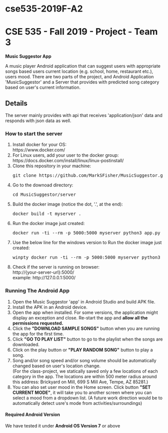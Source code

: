 # cse535-2019F-A2
<h1>CSE 535 - Fall 2019 - Project - Team 3</h1>
<b>Music Suggestor App</b>

A music player Android application that can suggest users with appropriate songs based users current location (e.g. school, home, restaurant etc.), users mood.
There are two parts of the project, and Android Application 'MusicSuggestor' and a Server that provides with predicted song category based on user's current information.

<h2>Details</h2>
The server mainly provides with api that receives 'application/json' data and responds with json data as well.

<h3>How to start the server</h3>
<ol>
	<li>Install docker for your OS: <br/>
		https://www.docker.com/
	</li>
	<li>For Linux users, add your user to the docker group: <br/>
		https://docs.docker.com/install/linux/linux-postinstall/
	</li>
	<li>Clone this repository in your machine: <br/>
		<pre>git clone https://github.com/MarkSFisher/MusicSuggestor.git</pre>
	</li>
	<li>Go to the downoad directory: <br/>
		<pre>cd MusicSuggestor/server</pre>
	</li>
	<li>Build the docker image (notice the dot, '.', at the end): <br/>
		<pre>docker build -t myserver .</pre>
	</li>
	<li>Run the docker image just created: <br/>
		<pre>docker run -ti --rm -p 5000:5000 myserver python3 app.py</pre>
		<li>Use the below line for the windows version to Run the docker image just created: <br/>
		<pre>winpty docker run -ti --rm -p 5000:5000 myserver python3 app.py</pre>
	</li>
	<li>Check if the server is running on browser: <br/>
		http://{your-server-url}:5000/ <br/>
		example: http://127.0.0.1:5000/
	</li>
</ol>

<h3>Running The Android App</h3>
<ol>
	<li>
		Open the Music Suggestor 'app' in Android Studio and build APK file.
	</li>
	<li>
		Install the APK in an Android device.
	</li>
	<li>
		Open the app when installed. For some versions, the application might display an exception and close. Re-start the app and <b>allow all the permissions requested.</b>
	</li>
	<li>
		Click the <b>"DOWNLOAD SAMPLE SONGS"</b> button when you are running the app for the first time.
	</li>
	<li>
		Click <b>"GO TO PLAY LIST"</b> button to go to the playlist when the songs are downloaded.
	</li>
	<li>
		Click on the play button or <b>"PLAY RANDOM SONG"</b> button to play a song.
	</li>
	<li>
		Song and/or song speed and/or song volume should be automatically changed based on user's location change.<br/>(For the class-project, we statically saved only a few locations of each category in the app. The locations are within 500 meter radius around this address: Brickyard on Mill, 699 S Mill Ave, Tempe, AZ 85281.)
	</li>
	<li>
		You can also set user mood in the Home screen. Click button <b>"SET CURRENT MODE"</b>, it will take you to another screen where you can select a mood from a dropdown list. (A future work direction would be to automatically detect usre's mode from activities/surroundings)
	</li>
</ol>
<h4>Required Android Version</h4>
We have tested it under <b>Android OS Version 7</b> or above





